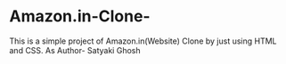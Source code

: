 # Amazon.in-Clone-
This is a simple project of Amazon.in(Website) Clone by just using HTML and CSS.
As Author- Satyaki Ghosh  
